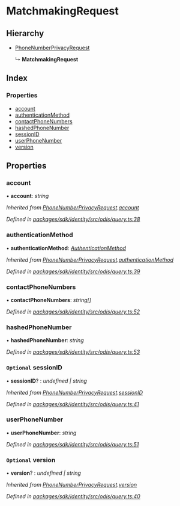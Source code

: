 # MatchmakingRequest

## Hierarchy

* [PhoneNumberPrivacyRequest]()

  ↳ **MatchmakingRequest**

## Index

### Properties

* [account]()
* [authenticationMethod]()
* [contactPhoneNumbers]()
* [hashedPhoneNumber]()
* [sessionID]()
* [userPhoneNumber]()
* [version]()

## Properties

### account

• **account**: _string_

_Inherited from_ [_PhoneNumberPrivacyRequest_]()_._[_account_]()

_Defined in_ [_packages/sdk/identity/src/odis/query.ts:38_](https://github.com/celo-org/celo-monorepo/blob/master/packages/sdk/identity/src/odis/query.ts#L38)

### authenticationMethod

• **authenticationMethod**: [_AuthenticationMethod_]()

_Inherited from_ [_PhoneNumberPrivacyRequest_]()_._[_authenticationMethod_]()

_Defined in_ [_packages/sdk/identity/src/odis/query.ts:39_](https://github.com/celo-org/celo-monorepo/blob/master/packages/sdk/identity/src/odis/query.ts#L39)

### contactPhoneNumbers

• **contactPhoneNumbers**: _string\[\]_

_Defined in_ [_packages/sdk/identity/src/odis/query.ts:52_](https://github.com/celo-org/celo-monorepo/blob/master/packages/sdk/identity/src/odis/query.ts#L52)

### hashedPhoneNumber

• **hashedPhoneNumber**: _string_

_Defined in_ [_packages/sdk/identity/src/odis/query.ts:53_](https://github.com/celo-org/celo-monorepo/blob/master/packages/sdk/identity/src/odis/query.ts#L53)

### `Optional` sessionID

• **sessionID**? : _undefined \| string_

_Inherited from_ [_PhoneNumberPrivacyRequest_]()_._[_sessionID_]()

_Defined in_ [_packages/sdk/identity/src/odis/query.ts:41_](https://github.com/celo-org/celo-monorepo/blob/master/packages/sdk/identity/src/odis/query.ts#L41)

### userPhoneNumber

• **userPhoneNumber**: _string_

_Defined in_ [_packages/sdk/identity/src/odis/query.ts:51_](https://github.com/celo-org/celo-monorepo/blob/master/packages/sdk/identity/src/odis/query.ts#L51)

### `Optional` version

• **version**? : _undefined \| string_

_Inherited from_ [_PhoneNumberPrivacyRequest_]()_._[_version_]()

_Defined in_ [_packages/sdk/identity/src/odis/query.ts:40_](https://github.com/celo-org/celo-monorepo/blob/master/packages/sdk/identity/src/odis/query.ts#L40)

